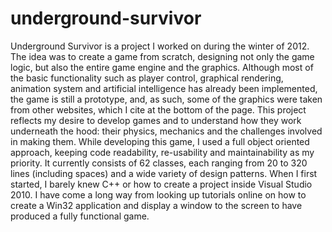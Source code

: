 underground-survivor
====================

Underground Survivor is a project I worked on during the winter of 2012. The idea was to create a game from scratch, designing not only the game logic, but also the entire game engine and the graphics. Although most of the basic functionality such as player control, graphical rendering, animation system and artificial intelligence has already been implemented, the game is still a prototype, and, as such, some of the graphics were taken from other websites, which I cite at the bottom of the page.            This project reflects my desire to develop games and to understand how they work underneath the hood: their physics, mechanics and the challenges involved in making them. While developing this game, I used a full object oriented approach, keeping code readability, re-usability and maintainability as my priority. It currently consists of 62 classes, each ranging from 20 to 320 lines (including spaces) and a wide variety of design patterns. When I first started, I barely knew C++ or how to create a project inside Visual Studio 2010. I have come a long way from looking up tutorials online on how to create a Win32 application and display a window to the screen to have produced a fully functional game. 
